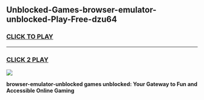 
## Unblocked-Games-browser-emulator-unblocked-Play-Free-dzu64
<h3>
<a href="https://premium76.site?title=browser-emulator-unblocked&ref=10A">CLICK TO PLAY</a></h3>
<hr>

<h3>
<a href="https://premium76.site?title=browser-emulator-unblocked&ref=10A">CLICK 2 PLAY</a>
  
</h3>

<a href="https://premium76.site?title=browser-emulator-unblocked&ref=10A"><img src="https://clearcache.store/games.png"></a>


**browser-emulator-unblocked games unblocked: Your Gateway to Fun and Accessible Online Gaming**

